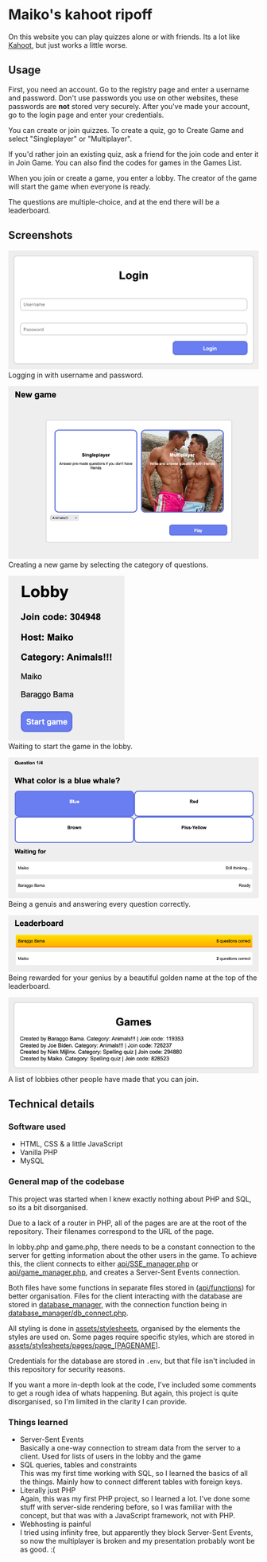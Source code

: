 # Maiko's kahoot ripoff
On this website you can play quizzes alone or with friends. Its a lot like [Kahoot]("https://kahoot.com"), but just works a little worse.

## Usage
First, you need an account. Go to the registry page and enter a username and password. Don't use passwords you use on other websites, these passwords are **not** stored very securely. After you've made your account, go to the login page and enter your credentials.

You can create or join quizzes. To create a quiz, go to Create Game and select "Singleplayer" or "Multiplayer".

If you'd rather join an existing quiz, ask a friend for the join code and enter it in Join Game.
You can also find the codes for games in the Games List.

When you join or create a game, you enter a lobby. The creator of the game will start the game when everyone is ready.

The questions are multiple-choice, and at the end there will be a leaderboard.

## Screenshots
![Creating an account](docs/Login.png "Login")  
Logging in with username and password.

![Creating a game](docs/Create_Game.png "Creating a game")  
Creating a new game by selecting the category of questions.

![Waiting in the lobby](docs/Lobby.png "Lobby")  
Waiting to start the game in the lobby.

![Playing the game](docs/Game.png "Playing the game")  
Being a genuis and answering every question correctly.

![Winning the game](docs/Leaderboard.png "Leaderboard")  
Being rewarded for your genius by a beautiful golden name at the top of the leaderboard.

![Finding other players' games](docs/Game_List.png "Game list")  
A list of lobbies other people have made that you can join.

## Technical details
### Software used
* HTML, CSS & a little JavaScript
* Vanilla PHP
* MySQL

### General map of the codebase
This project was started when I knew exactly nothing about PHP and SQL, so its a bit disorganised.

Due to a lack of a router in PHP, all of the pages are are at the root of the repository. Their filenames correspond to the URL of the page.

In lobby.php and game.php, there needs to be a constant connection to the server for getting information about the other users in the game. To achieve this, the client connects to either [api/SSE_manager.php](api/SSE_manager.php) or [api/game_manager.php](api/game_manager.php), and creates a Server-Sent Events connection.

Both files have some functions in separate files stored in ([api/functions](api/functions)) for better organisation. Files for the client interacting with the database are stored in [database_manager](database_manager), with the connection function being in [database_manager/db_connect.php](database_manager/db_connect.php).

All styling is done in [assets/stylesheets](assets/stylesheets), organised by the elements the styles are used on. Some pages require specific styles, which are stored in [assets/stylesheets/pages/page_[PAGENAME]](assets/stylesheets/pages).

Credentials for the database are stored in `.env`, but that file isn't included in this repository for security reasons.

If you want a more in-depth look at the code, I've included some comments to get a rough idea of whats happening. But again, this project is quite disorganised, so I'm limited in the clarity I can provide.

### Things learned
* Server-Sent Events  
  Basically a one-way connection to stream data from the server to a client. Used for lists of users in the lobby and the game
* SQL queries, tables and constraints  
  This was my first time working with SQL, so I learned the basics of all the things.
  Mainly how to connect different tables with foreign keys.
* Literally just PHP  
  Again, this was my first PHP project, so I learned a lot. I've done some stuff with server-side rendering before, so I was familiar with the concept, but that was with a JavaScript framework, not with PHP.
* Webhosting is painful  
  I tried using infinity free, but apparently they block Server-Sent Events, so now the multiplayer is broken and my presentation probably wont be as good. :(
